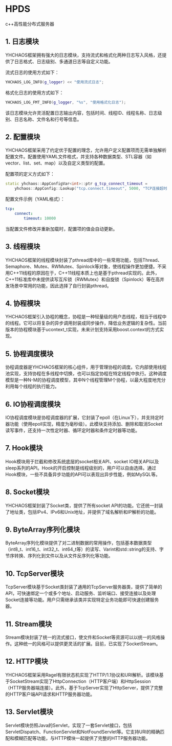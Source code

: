 # HPDS
c++高性能分布式服务器
## 1. 日志模块

YHCHAOS框架拥有强大的日志模块，支持流式和格式化两种日志写入风格，还提供了日志格式、日志级别、多通道日志等自定义功能。

流式日志的使用方式如下：

```cpp
YHCHAOS_LOG_INFO(g_logger) << "使用流式日志";
```

格式化日志的使用方式如下：

```cpp
YHCHAOS_LOG_FMT_INFO(g_logger, "%s", "使用格式化日志");
```

该日志模块允许灵活配置日志输出内容，包括时间、线程ID、线程名称、日志级别、日志名称、文件名和行号等信息。

## 2. 配置模块

YHCHAOS框架采用了约定优于配置的理念，允许用户定义配置项而无需单独解析配置文件。配置使用YAML文件格式，并支持各种数据类型、STL容器（如vector、list、set、map）以及自定义类型的配置。

配置项的定义方式如下：

```cpp
static yhchaos::AppConfigVar<int>::ptr g_tcp_connect_timeout =
    yhchaos::AppConfig::Lookup("tcp.connect.timeout", 5000, "TCP连接超时时间");
```

配置文件示例（YAML格式）：

```yaml
tcp:
    connect:
        timeout: 10000
```

当配置文件修改并重新加载时，配置项的值会自动更新。

## 3. 线程模块

YHCHAOS框架的线程模块封装了pthread库中的一些常用功能，包括Thread、Semaphore、Mutex、RWMutex、Spinlock等对象，使线程操作更加便捷。不采用C++11线程的原因在于，C++11线程本质上也是基于pthread实现的。此外，C++11标准库中未提供读写互斥锁（RWMutex）和自旋锁（Spinlock）等在高并发场景中常用的功能，因此选择了自行封装pthread。

## 4. 协程模块

YHCHAOS框架引入协程的概念，协程是一种轻量级的用户态线程，相当于线程中的线程。它可以将复杂的异步调用封装成同步操作，降低业务逻辑的复杂性。当前版本的协程模块基于ucontext_t实现，未来计划支持采用boost.context的方式实现。

## 5. 协程调度模块

协程调度器是YHCHAOS框架的核心组件，用于管理协程的调度。它内部使用线程池实现，支持协程在多线程中切换，也可以指定协程在特定线程中执行。这种调度模型是一种N-M的协程调度模型，其中N个线程管理M个协程，以最大程度地充分利用每个线程的执行能力。

## 6. IO协程调度模块

IO协程调度模块是协程调度器的扩展，它封装了epoll（在Linux下），并支持定时器功能（使用epoll实现，精度为毫秒级）。此模块支持添加、删除和取消Socket读写事件，还支持一次性定时器、循环定时器和条件定时器等功能。

## 7. Hook模块

Hook模块用于拦截和修改系统底层的socket相关API、socket IO相关API以及sleep系列的API。Hook的开启控制是线程级别的，用户可以自由选择。通过Hook模块，一些不具备异步功能的API可以表现出异步性能，例如MySQL等。

## 8. Socket模块

YHCHAOS框架封装了Socket类，提供了所有socket API的功能。它还统一封装了地址类，包括IPv4、IPv6和Unix地址，并提供了域名解析和IP解析的功能。

## 9. ByteArray序列化模块

ByteArray序列化模块提供了对二进制数据的常用操作，包括基本数据类型（int8_t、int16_t、int32_t、int64_t等）的读写、Varint和std::string的支持、字节序转换、序列化到文件以及从文件反序列化等功能。

## 10. TcpServer模块

TcpServer模块基于Socket类封装了通用的TcpServer服务器类，提供了简单的API，可快速绑定一个或多个地址、启动服务、监听端口、接受连接以及处理Socket连接等功能。用户只需继承该类并实现特定业务功能即可快速创建服务器。

## 11. Stream模块

Stream模块封装了统一的流式接口，使文件和Socket等资源可以以统一的风格操作。这种统一的风格可以提供更灵活的扩展。目前，已实现了SocketStream。

## 12. HTTP模块

YHCHAOS框架采用Ragel有限状态机实现了HTTP/1.1协议和URI解析。该模块基于SocketStream实现了HttpConnection（HTTP客户端）和HttpSession（HTTP服务器端连接）。此外，基于TcpServer实现了HttpServer，提供了完整的HTTP客户端API请求和HTTP服务器功能。

## 13. Servlet模块

Servlet模块仿照Java的Servlet，实现了一套Servlet接口，包括ServletDispatch、FunctionServlet和NotFoundServlet等。它支持URI的精确匹配和模糊匹配等功能，与HTTP模块一起提供了完整的HTTP服务器功能。
